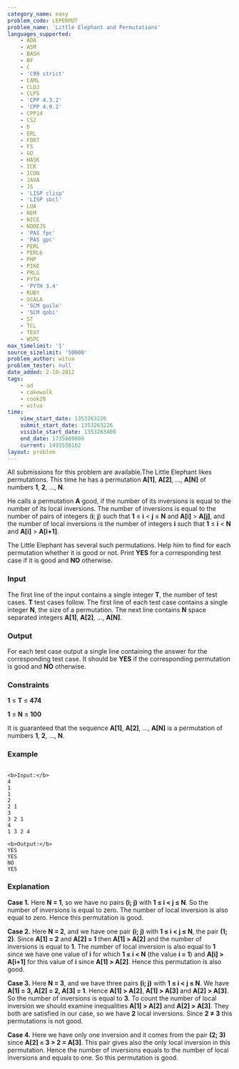 ```yaml
---
category_name: easy
problem_code: LEPERMUT
problem_name: 'Little Elephant and Permutations'
languages_supported:
    - ADA
    - ASM
    - BASH
    - BF
    - C
    - 'C99 strict'
    - CAML
    - CLOJ
    - CLPS
    - 'CPP 4.3.2'
    - 'CPP 4.9.2'
    - CPP14
    - CS2
    - D
    - ERL
    - FORT
    - FS
    - GO
    - HASK
    - ICK
    - ICON
    - JAVA
    - JS
    - 'LISP clisp'
    - 'LISP sbcl'
    - LUA
    - NEM
    - NICE
    - NODEJS
    - 'PAS fpc'
    - 'PAS gpc'
    - PERL
    - PERL6
    - PHP
    - PIKE
    - PRLG
    - PYTH
    - 'PYTH 3.4'
    - RUBY
    - SCALA
    - 'SCM guile'
    - 'SCM qobi'
    - ST
    - TCL
    - TEXT
    - WSPC
max_timelimit: '1'
source_sizelimit: '50000'
problem_author: witua
problem_tester: null
date_added: 2-10-2012
tags:
    - ad
    - cakewalk
    - cook28
    - witua
time:
    view_start_date: 1353263226
    submit_start_date: 1353263226
    visible_start_date: 1353263400
    end_date: 1735669800
    current: 1493558162
layout: problem
---
```

All submissions for this problem are available.The Little Elephant likes permutations. This time he has a permutation **A\[1\]**, **A\[2\]**, ..., **A\[N\]** of numbers **1**, **2**, ..., **N**.

He calls a permutation **A** good, if the number of its inversions is equal to the number of its local inversions. The number of inversions is equal to the number of pairs of integers (**i**; **j**) such that **1** ≤ **i** < **j** ≤ **N** and **A\[i\]** > **A\[j\]**, and the number of local inversions is the number of integers **i** such that **1** ≤ **i** < **N** and **A\[i\]** > **A\[i+1\]**.

The Little Elephant has several such permutations. Help him to find for each permutation whether it is good or not. Print **YES** for a corresponding test case if it is good and **NO** otherwise.

### Input

The first line of the input contains a single integer **T**, the number of test cases. **T** test cases follow. The first line of each test case contains a single integer **N**, the size of a permutation. The next line contains **N** space separated integers **A\[1\]**, **A\[2\]**, ..., **A\[N\]**.

### Output

For each test case output a single line containing the answer for the corresponding test case. It should be **YES** if the corresponding permutation is good and **NO** otherwise.

### Constraints

**1** ≤ **T** ≤ **474** 

**1** ≤ **N** ≤ **100** 

It is guaranteed that the sequence **A\[1\]**, **A\[2\]**, ..., **A\[N\]** is a permutation of numbers **1**, **2**, ..., **N**.

### Example

```

<b>Input:</b>
4
1
1
2
2 1
3
3 2 1
4
1 3 2 4

<b>Output:</b>
YES
YES
NO
YES

```
### Explanation

**Case 1.** Here **N = 1**, so we have no pairs **(i; j)** with **1 ≤ i < j ≤ N**. So the number of inversions is equal to zero. The number of local inversion is also equal to zero. Hence this permutation is good.

**Case 2.** Here **N = 2**, and we have one pair **(i; j)** with **1 ≤ i < j ≤ N**, the pair **(1; 2)**. Since **A\[1\] = 2** and **A\[2\] = 1** then **A\[1\] > A\[2\]** and the number of inversions is equal to **1**. The number of local inversion is also equal to **1** since we have one value of **i** for which **1 ≤ i < N** (the value **i = 1**) and **A\[i\] > A\[i+1\]** for this value of **i** since **A\[1\] > A\[2\]**. Hence this permutation is also good.

**Case 3.** Here **N = 3**, and we have three pairs **(i; j)** with **1 ≤ i < j ≤ N**. We have **A\[1\] = 3, A\[2\] = 2, A\[3\] = 1**. Hence **A\[1\] > A\[2\]**, **A\[1\] > A\[3\]** and **A\[2\] > A\[3\]**. So the number of inversions is equal to **3**. To count the number of local inversion we should examine inequalities **A\[1\] > A\[2\]** and **A\[2\] > A\[3\]**. They both are satisfied in our case, so we have **2** local inversions. Since **2 ≠ 3** this permutations is not good.

**Case 4.** Here we have only one inversion and it comes from the pair **(2; 3)** since **A\[2\] = 3 > 2 = A\[3\]**. This pair gives also the only local inversion in this permutation. Hence the number of inversions equals to the number of local inversions and equals to one. So this permutation is good.